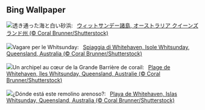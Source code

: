 ## Bing Wallpaper
![](https://www.bing.com/th?id=OHR.WhitsundaySwirl_JA-JP7715335529_UHD.jpg&w=1000)透き通った海と白い砂浜:&nbsp;&ensp;[ウィットサンデー諸島, オーストラリア クイーンズランド州 (© Coral Brunner/Shutterstock)](https://www.bing.com/th?id=OHR.WhitsundaySwirl_JA-JP7715335529_UHD.jpg)
<br><br/>
![](https://www.bing.com/th?id=OHR.WhitsundaySwirl_IT-IT2012760745_UHD.jpg&w=1000)Vagare per le Whitsunday:&nbsp;&ensp;[Spiaggia di Whitehaven, Isole Whitsunday, Queensland, Australia (© Coral Brunner/Shutterstock)](https://www.bing.com/th?id=OHR.WhitsundaySwirl_IT-IT2012760745_UHD.jpg)
<br><br/>
![](https://www.bing.com/th?id=OHR.WhitsundaySwirl_FR-FR8218206764_UHD.jpg&w=1000)Un archipel au cœur de la Grande Barrière de corail:&nbsp;&ensp;[Plage de Whitehaven, îles Whitsunday, Queensland, Australie (© Coral Brunner/Shutterstock)](https://www.bing.com/th?id=OHR.WhitsundaySwirl_FR-FR8218206764_UHD.jpg)
<br><br/>
![](https://www.bing.com/th?id=OHR.WhitsundaySwirl_ES-ES1341074584_UHD.jpg&w=1000)¿Dónde está este remolino arenoso?:&nbsp;&ensp;[Playa de Whitehaven, Islas Whitsunday, Queensland, Australia (© Coral Brunner/Shutterstock)](https://www.bing.com/th?id=OHR.WhitsundaySwirl_ES-ES1341074584_UHD.jpg)
<br><br/>
